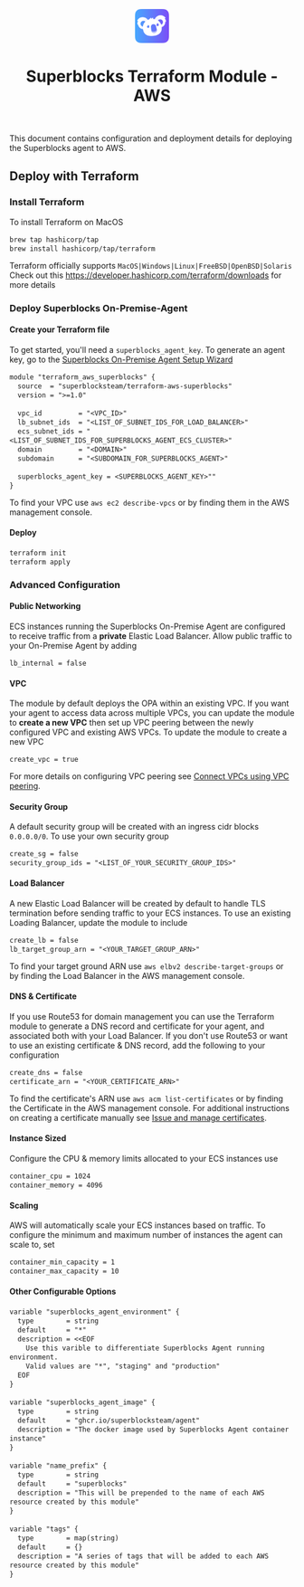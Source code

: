 <p align="center">
  <img src="./assets/logo.png" height="60"/>
</p>

<h1 align="center">Superblocks Terraform Module - AWS</h1>

<br/>

This document contains configuration and deployment details for deploying the Superblocks agent to AWS.

## Deploy with Terraform

### Install Terraform

To install Terraform on MacOS
```
brew tap hashicorp/tap
brew install hashicorp/tap/terraform
```

Terraform officially supports `MacOS|Windows|Linux|FreeBSD|OpenBSD|Solaris`
Check out this https://developer.hashicorp.com/terraform/downloads for more details

### Deploy Superblocks On-Premise-Agent

#### Create your Terraform file

To get started, you'll need a `superblocks_agent_key`. To generate an agent key, go to the [Superblocks On-Premise Agent Setup Wizard](https://app.superblocks.com/opas)
```
module "terraform_aws_superblocks" {
  source  = "superblocksteam/terraform-aws-superblocks"
  version = ">=1.0"

  vpc_id         = "<VPC_ID>"
  lb_subnet_ids  = "<LIST_OF_SUBNET_IDS_FOR_LOAD_BALANCER>"
  ecs_subnet_ids = "<LIST_OF_SUBNET_IDS_FOR_SUPERBLOCKS_AGENT_ECS_CLUSTER>"
  domain         = "<DOMAIN>"
  subdomain      = "<SUBDOMAIN_FOR_SUPERBLOCKS_AGENT>"

  superblocks_agent_key = <SUPERBLOCKS_AGENT_KEY>""
}
```
To find your VPC use `aws ec2 describe-vpcs` or by finding them in the AWS management console.

#### Deploy
```
terraform init
terraform apply
```

### Advanced Configuration

#### Public Networking
ECS instances running the Superblocks On-Premise Agent are configured to receive traffic from a **private** Elastic Load Balancer. Allow public traffic to your On-Premise Agent by adding
```
lb_internal = false
```

#### VPC
The module by default deploys the OPA within an existing VPC. If you want your agent to access data across multiple VPCs, you can update the module to **create a new VPC** then set up VPC peering between the newly configured VPC and existing AWS VPCs. To update the module to create a new VPC
```
create_vpc = true
```

For more details on configuring VPC peering see [Connect VPCs using VPC peering](https://docs.aws.amazon.com/vpc/latest/userguide/vpc-peering.html).

#### Security Group
A default security group will be created with an ingress cidr blocks `0.0.0.0/0`. To use your own security group
```
create_sg = false
security_group_ids = "<LIST_OF_YOUR_SECURITY_GROUP_IDS>"
```

#### Load Balancer
A new Elastic Load Balancer will be created by default to handle TLS termination before sending traffic to your ECS instances. To use an existing Loading Balancer, update the module to include
```
create_lb = false
lb_target_group_arn = "<YOUR_TARGET_GROUP_ARN>"
```
To find your target ground ARN use `aws elbv2 describe-target-groups` or by finding the Load Balancer in the AWS management console.

#### DNS & Certificate
If you use Route53 for domain management you can use the Terraform module to generate a DNS record and  certificate for your agent, and associated both with your Load Balancer. If you don't use Route53 or want to use an existing certificate & DNS record, add the following to your configuration
```
create_dns = false
certificate_arn = "<YOUR_CERTIFICATE_ARN>"
```
To find the certificate's ARN use `aws acm list-certificates` or by finding the Certificate in the AWS management console. For additional instructions on creating a certificate manually see [Issue and manage certificates](https://docs.aws.amazon.com/acm/latest/userguide/gs.html).

#### Instance Sized
Configure the CPU & memory limits allocated to your ECS instances use
```
container_cpu = 1024
container_memory = 4096
```

#### Scaling
AWS will automatically scale your ECS instances based on traffic. To configure the minimum and maximum number of instances the agent can scale to, set
```
container_min_capacity = 1
container_max_capacity = 10
```

#### Other Configurable Options
```
variable "superblocks_agent_environment" {
  type        = string
  default     = "*"
  description = <<EOF
    Use this varible to differentiate Superblocks Agent running environment.
    Valid values are "*", "staging" and "production"
  EOF
}

variable "superblocks_agent_image" {
  type        = string
  default     = "ghcr.io/superblocksteam/agent"
  description = "The docker image used by Superblocks Agent container instance"
}

variable "name_prefix" {
  type        = string
  default     = "superblocks"
  description = "This will be prepended to the name of each AWS resource created by this module"
}

variable "tags" {
  type        = map(string)
  default     = {}
  description = "A series of tags that will be added to each AWS resource created by this module"
}
```

